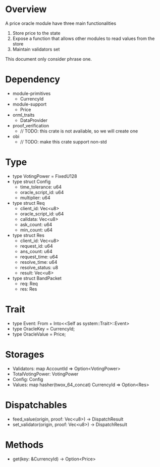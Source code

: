 # Overview

A price oracle module have three main functionalities
  1. Store price to the state
  2. Expose a function that allows other modules to read values from the store
  3. Maintain validators set

This document only consider phrase one.

# Dependency

- module-primitives
  - CurrencyId
- module-support
  - Price
- orml_traits
  - DataProvider
- proof_verification
  - // TODO: this crate is not avaliable, so we will create one
- obi
  - // TODO: make this crate support non-std

# Type

- type VotingPower = FixedU128
- type struct Config
  - time_tolerance: u64
  - oracle_script_id: u64
  - multiplier: u64
- type struct Req
	- client_id: Vec\<u8\>
	- oracle_script_id: u64
	- calldata: Vec\<u8\>
	- ask_count: u64
	- min_count: u64
- type struct Res
	- client_id: Vec\<u8\>
	- request_id: u64
	- ans_count: u64
	- request_time: u64
	- resolve_time: u64
	- resolve_status: u8
	- result: Vec\<u8\>
- type struct BandPacket
	- req: Req
	- res: Res

# Trait

- type Event: From<Event> + Into\<\<Self as system::Trait\>::Event\>
-	type OracleKey = CurrencyId;
-	type OracleValue = Price;

# Storages

- Validators: map AccountId => Option\<VotingPower\>
- TotalVotingPower: VotingPower
- Config: Config
- Values: map hasher(twox_64_concat) CurrencyId => Option\<Res\>

# Dispatchables

- feed_value(origin, proof: Vec\<u8\>) -> DispatchResult
- set_validator(origin, proof: Vec\<u8\>) -> DispatchResult

# Methods

- get(key: &CurrencyId) -> Option\<Price\>
